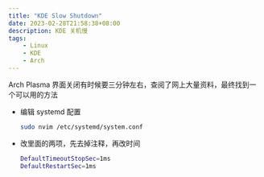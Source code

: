 ```yaml
---
title: "KDE Slow Shutdown"
date: 2023-02-28T21:58:38+08:00
description: KDE 关机慢
tags:
    - Linux
    - KDE
    - Arch
---
```

Arch Plasma 界面关闭有时候要三分钟左右，查阅了网上大量资料，最终找到一个可以用的方法

- 编辑 systemd 配置

    ```bash
    sudo nvim /etc/systemd/system.conf
    ```
    
- 改里面的两项，先去掉注释，再改时间

    ```bash
    DefaultTimeoutStopSec=1ms
    DefaultRestartSec=1ms
    ```
